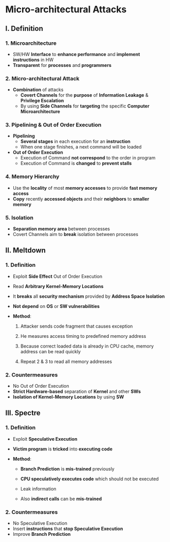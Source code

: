 # Micro-architectural Attacks

## I. Definition

### 1. Microarchitecture

- SW/HW **Interface** to **enhance performance** and **implement instructions** in HW
- **Transparent** for **processes** and **programmers**

### 2. Micro-architectural Attack

- **Combination** of attacks
  - **Covert Channels** for the **purpose** of **Information Leakage** & **Privilege Escalation**
  - By using **Side Channels** for **targeting** the specific **Computer Microarchitecture**

### 3. Pipelining & Out of Order Execution

- **Pipelining**
  - **Several stages** in each execution for an **instruction**
  - When one stage finishes, a next command will be loaded
- **Out of Order Execution**
  - Execution of Command **not correspond** to the order in program
  - Execution of Command is **changed** to **prevent stalls**

### 4. Memory Hierarchy

- Use the **locality** of most **memory accesses** to provide **fast memory access**
- **Copy** recently **accessed objects** and their **neighbors** to **smaller memory**

### 5.  Isolation

- **Separation memory area** between processes
- Covert Channels aim to **break** isolation between processes

## II. Meltdown

### 1. Definition

- Exploit **Side Effect** Out of Order Execution

- Read **Arbitrary Kernel-Memory Locations**

- It **breaks** all **security mechanism** provided by **Address Space Isolation**

- **Not depend** on **OS** or **SW vulnerabilities**

- **Method**:

  1. Attacker sends code fragment that causes exception

  2. He measures access timing to predefined memory address

  3. Because correct loaded data is already in CPU cache, memory address can be read quickly

  4. Repeat 2 & 3 to read all memory addresses

### 2. Countermeasures

- No Out of Order Execution
- **Strict Hardware-based** separation of **Kernel** and other **SWs**
- **Isolation of Kernel-Memory Locations** by using **SW**

## III. Spectre

### 1. Definition

- Exploit **Speculative Execution**
- **Victim program** is **tricked** into **executing code**
- **Method**:

  - **Branch Prediction** is **mis-trained** previously

  - **CPU speculatively executes code** which should not be executed

  - Leak information

  - Also **indirect calls** can be **mis-trained**

### 2. Countermeasures

- No Speculative Execution
- Insert **instructions** that **stop Speculative Execution**
- Improve **Branch Prediction**

